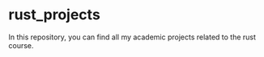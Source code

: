 # rust_projects
In this repository, you can find all my academic projects related to the rust course.

